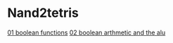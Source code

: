 # Nand2tetris

[01 boolean functions](../nand2tetris/01-boolean-functions.md)
[02 boolean arthmetic and the alu](../nand2tetris/02-boolean-arthmetic-and-the-alu.md)


